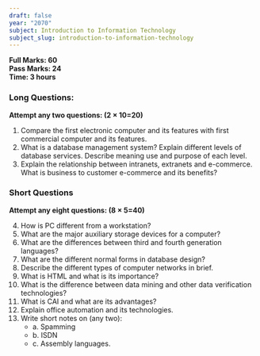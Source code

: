 ```yaml
---
draft: false
year: "2070"
subject: Introduction to Information Technology
subject_slug: introduction-to-information-technology
---
```


**Full Marks: 60**\
**Pass Marks: 24**\
**Time: 3 hours**

### Long Questions:

**Attempt any two questions: (2 × 10=20)**

1. Compare the first electronic computer and its features with first commercial computer
   and its features.
2. What is a database management system? Explain different levels of database services.
   Describe meaning use and purpose of each level.
3. Explain the relationship between intranets, extranets and e-commerce. What is
   business to customer e-commerce and its benefits?

### Short Questions

**Attempt any eight questions: (8 × 5=40)**

4. How is PC different from a workstation?
5. What are the major auxiliary storage devices for a computer?
6. What are the differences between third and fourth generation languages?
7. What are the different normal forms in database design?
8. Describe the different types of computer networks in brief.
9. What is HTML and what is its importance?
10. What is the difference between data mining and other data verification technologies?
11. What is CAI and what are its advantages?
12. Explain office automation and its technologies.
13. Write short notes on (any two):
    - a. Spamming
    - b. ISDN
    - c. Assembly languages.
